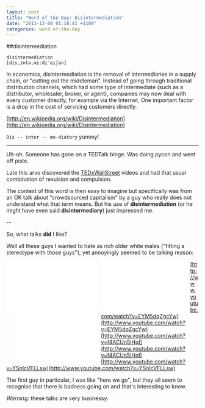 ```yaml
---
layout: post
title: "Word of the Day: Disintermediation"
date: "2013-12-08 01:18:41 +1100"
categories: word of-the-day
---
```



##disintermediation

    disintermediation
    [dɪsˌɪntəˌmiːdɪˈeɪʃən]


In economics, disintermediation is the removal of intermediaries in a supply chain, or "cutting out the middleman". Instead of going through traditional distribution channels, which had some type of intermediate (such as a distributor, wholesaler, broker, or agent), companies may now deal with every customer directly, for example via the Internet. One important factor is a drop in the cost of servicing customers directly.


[http://en.wikipedia.org/wiki/Disintermediation](http://en.wikipedia.org/wiki/Disintermediation)

`Dis -- inter -- me-diatory` yummy!


---

Uh-oh. Someone has gone on a TEDTalk binge. Was doing pycon and went off piste.

Late this arvo discovered the [TEDxWallStreet](http://tedxwallstreet.com/category/videos/) videos and had that usual combination of revulsion and compulsion.

The context of this word is then easy to imagine but specifically was from an OK talk about "crowdsourced capitalism" by a guy who really does not understand what that term means. But his use of **disintermediation** (or he might have even said **disintermediary**) just impressed me.

--

So, what talks **did** I like?

Well all these guys I wanted to hate as rich older white males ("fitting a stereotype with those guys"), yet annoyingly seemed to be talking reason:

<div style="float: left; width: 234px;">
<iframe width="234" height="131" src="//www.youtube.com/embed/EYM5dqZgcYw" frameborder="0" allowfullscreen></iframe>
</div>

<div style="float: left; width: 234px; margin-left: 14px;">
<iframe width="234" height="131" src="//www.youtube.com/embed/f4ACUn5iHqI" frameborder="0" allowfullscreen></iframe>
</div>

<div style="float: left; width: 234px; margin-left: 14px;">
<iframe width="234" height="131" src="//www.youtube.com/embed/YSnIcVFLLsw" frameborder="0" allowfullscreen></iframe>
</div>


[http://www.youtube.com/watch?v=EYM5dqZgcYw](http://www.youtube.com/watch?v=EYM5dqZgcYw)<br>
[http://www.youtube.com/watch?v=f4ACUn5iHqI](http://www.youtube.com/watch?v=f4ACUn5iHqI)<br>
[http://www.youtube.com/watch?v=YSnIcVFLLsw](http://www.youtube.com/watch?v=YSnIcVFLLsw)

The first guy in particular, I was like "here we go", but they all seem to recognise that there is badness going on and that's interesting to know.

*Warning*: these talks are very businessy.